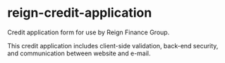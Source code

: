 # reign-credit-application
Credit application form for use by Reign Finance Group.

This credit application includes client-side validation, back-end security, and communication between website and e-mail.
